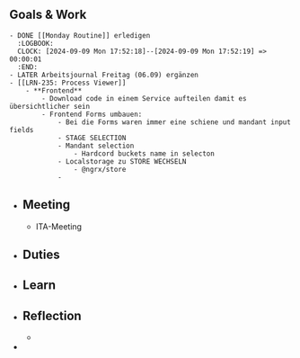 ## Goals & Work
	- DONE [[Monday Routine]] erledigen
	  :LOGBOOK:
	  CLOCK: [2024-09-09 Mon 17:52:18]--[2024-09-09 Mon 17:52:19] =>  00:00:01
	  :END:
	- LATER Arbeitsjournal Freitag (06.09) ergänzen
	- [[LRN-235: Process Viewer]]
		- **Frontend**
			- Download code in einem Service aufteilen damit es übersichtlicher sein
			- Frontend Forms umbauen:
				- Bei die Forms waren immer eine schiene und mandant input fields
				- STAGE SELECTION
				- Mandant selection
					- Hardcord buckets name in selecton
				- Localstorage zu STORE WECHSELN
					- @ngrx/store
				-
- ## Meeting
	- ITA-Meeting
- ## Duties
- ## Learn
- ## Reflection
	-
-